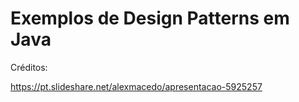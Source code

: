 # Exemplos de Design Patterns em Java

Créditos: 

https://pt.slideshare.net/alexmacedo/apresentacao-5925257